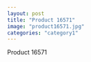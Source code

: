 ```yaml
---
layout: post
title: "Product 16571"
image: "product16571.jpg"
categories: "category1"
---
```

Product 16571
